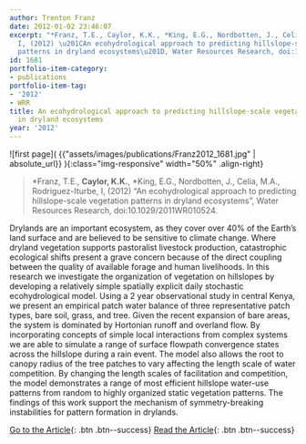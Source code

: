```yaml
---
author: Trenton Franz
date: 2012-01-02 23:46:07
excerpt: "*Franz, T.E., Caylor, K.K., *King, E.G., Nordbotten, J., Celia, M.A., Rodriguez-Iturbe,
  I, (2012) \u201CAn ecohydrological approach to predicting hillslope-scale vegetation
  patterns in dryland ecosystems\u201D, Water Resources Research, doi:10.1029/2011WR010524."
id: 1681
portfolio-item-category:
- publications
portfolio-item-tag:
- '2012'
- WRR
title: An ecohydrological approach to predicting hillslope-scale vegetation patterns
  in dryland ecosystems
year: '2012'
---
```


![first page]( {{"assets/images/publications/Franz2012_1681.jpg" | absolute_url}} ){:class="img-responsive" width="50%" .align-right}

> *Franz, T.E., **Caylor, K.K.**, *King, E.G., Nordbotten, J., Celia, M.A., Rodriguez-Iturbe, I, (2012) “An ecohydrological approach to predicting hillslope-scale vegetation patterns in dryland ecosystems”, Water Resources Research, doi:10.1029/2011WR010524.


Drylands are an important ecosystem, as they cover over 40% of the Earth’s land surface and are believed to be sensitive to climate change. Where dryland vegetation supports pastoralist livestock production, catastrophic ecological shifts present a grave concern because of the direct coupling between the quality of available forage and human livelihoods. In this research we investigate the organization of vegetation on hillslopes by developing a relatively simple spatially explicit daily stochastic ecohydrological model. Using a 2 year observational study in central Kenya, we present an empirical patch water balance of three representative patch types, bare soil, grass, and tree. Given the recent expansion of bare areas, the system is dominated by Hortonian runoff and overland flow. By incorporating concepts of simple local interactions from complex systems we are able to simulate a range of surface flowpath convergence states across the hillslope during a rain event. The model also allows the root to canopy radius of the tree patches to vary affecting the length scale of water competition. By changing the length scales of facilitation and competition, the model demonstrates a range of most efficient hillslope water-use patterns from random to highly organized static vegetation patterns. The findings of this work support the mechanism of symmetry-breaking instabilities for pattern formation in drylands.


[Go to the Article](http://dx.doi.org/10.1029/2011WR010524){: .btn .btn--success} [Read the Article](https://www.dropbox.com/s/nxr66c3l2yi15pa/Water%20Resour%20Res%202012%20Franz.pdf){: .btn .btn--success}